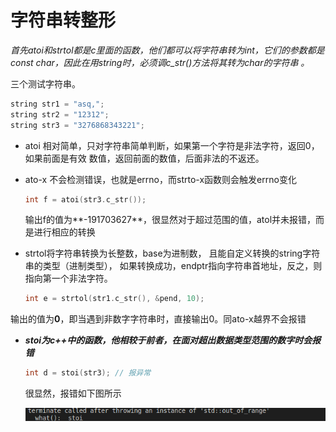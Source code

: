 # 字符串转整形

**首先atoi和strtol都是c里面的函数，他们都可以将字符串转为int，它们的参数都是const char*，*因此在用string时，必须调c_str()方法将其转为char的字符串 。**

三个测试字符串。

```c++
string str1 = "asq,";
string str2 = "12312";
string str3 = "3276868343221";
```



- atoi 相对简单，只对字符串简单判断，如果第一个字符是非法字符，返回0，如果前面是有效
  数值，返回前面的数值，后面非法的不返还。

- ato-x 不会检测错误，也就是errno，而strto-x函数则会触发errno变化

  ```c++
  int f = atoi(str3.c_str());
  ```

  输出f的值为**-191703627**，很显然对于超过范围的值，atol并未报错，而是进行相应的转换

- strtol将字符串转换为长整数，base为进制数， 且能自定义转换的string字符串的类型（进制类型）， 如果转换成功，endptr指向字符串首地址，反之，则指向第一个非法字符。

  ```c++
  int e = strtol(str1.c_str(), &pend, 10);
  ```

​		输出的值为**0**，即当遇到非数字字符串时，直接输出0。同ato-x越界不会报错

- ***stoi为c++中的函数，他相较于前者，在面对超出数据类型范围的数字时会报错***

  ```c++
  int d = stoi(str3); // 报异常
  ```

  很显然，报错如下图所示

  ![stoi越界报错](s2i.png)

